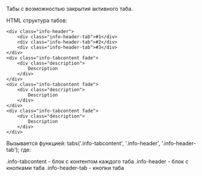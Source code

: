 Табы с возможностью закрытия активного таба.


HTML структура табов:

	<div class="info-header">
		<div class="info-header-tab">#1</div>
		<div class="info-header-tab">#2</div>
		<div class="info-header-tab">#3</div>
	</div>
	<div class="info-tabcontent fade">
		<div class="description">
			Description
		</div>
	</div>
	<div class="info-tabcontent fade">
		<div class="description">
			Description
		</div>
	</div>
	<div class="info-tabcontent fade">
		<div class="description">
			Description
		</div>
	</div>

Вызывается функцией:
tabs('.info-tabcontent', '.info-header', '.info-header-tab');
где:

.info-tabcontent - блок с контентом каждого таба
.info-header - блок с кнопками таба
.info-header-tab - кнопки таба